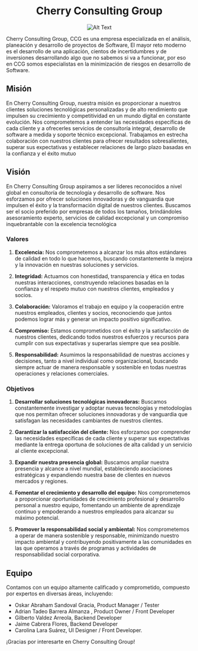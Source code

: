 <h1 align="center">
  Cherry Consulting Group
</h1>
<p align="center">
  <img src="https://i.postimg.cc/PfQHWPgp/Screenshot-2024-03-02-at-12-42-34-p-m.png" alt="Alt Text">
</p>

Cherry Consulting Group, CCG es una empresa especializada en el análisis, planeación y desarrollo de proyectos de Software,  El mayor reto moderno es el desarrollo de una aplicación, cientos de incertidumbres y de inversiones desarrollando algo que no sabemos si va a funcionar, por eso en CCG somos especialistas en la minimización de riesgos en desarrollo de Software. 

## Misión
En Cherry Consulting Group, nuestra misión es proporcionar a nuestros clientes soluciones tecnológicas personalizadas y de alto rendimiento que impulsen su crecimiento y competitividad en un mundo digital en constante evolución. Nos comprometemos a entender las necesidades específicas de cada cliente y a ofrecerles servicios de consultoría integral, desarrollo de software a medida y soporte técnico excepcional. Trabajamos en estrecha colaboración con nuestros clientes para ofrecer resultados sobresalientes, superar sus expectativas y establecer relaciones de largo plazo basadas en la confianza y el éxito mutuo

## Visión
En Cherry Consulting Group aspiramos a ser líderes reconocidos a nivel global en consultoría de tecnología y desarrollo de software. Nos esforzamos por ofrecer soluciones innovadoras y de vanguardia que impulsen el éxito y la transformación digital de nuestros clientes. Buscamos ser el socio preferido por empresas de todos los tamaños, brindándoles asesoramiento experto, servicios de calidad excepcional y un compromiso inquebrantable con la excelencia tecnológica


### Valores

1. **Excelencia:** Nos comprometemos a alcanzar los más altos estándares de calidad en todo lo que hacemos, buscando constantemente la mejora y la innovación en nuestras soluciones y servicios.
  
2. **Integridad:** Actuamos con honestidad, transparencia y ética en todas nuestras interacciones, construyendo relaciones basadas en la confianza y el respeto mutuo con nuestros clientes, empleados y socios.

3. **Colaboración:** Valoramos el trabajo en equipo y la cooperación entre nuestros empleados, clientes y socios, reconociendo que juntos podemos lograr más y generar un impacto positivo significativo.

4. **Compromiso:** Estamos comprometidos con el éxito y la satisfacción de nuestros clientes, dedicando todos nuestros esfuerzos y recursos para cumplir con sus expectativas y superarlas siempre que sea posible.

5. **Responsabilidad:** Asumimos la responsabilidad de nuestras acciones y decisiones, tanto a nivel individual como organizacional, buscando siempre actuar de manera responsable y sostenible en todas nuestras operaciones y relaciones comerciales.

### Objetivos

1. **Desarrollar soluciones tecnológicas innovadoras:** Buscamos constantemente investigar y adoptar nuevas tecnologías y metodologías que nos permitan ofrecer soluciones innovadoras y de vanguardia que satisfagan las necesidades cambiantes de nuestros clientes.

2. **Garantizar la satisfacción del cliente:** Nos esforzamos por comprender las necesidades específicas de cada cliente y superar sus expectativas mediante la entrega oportuna de soluciones de alta calidad y un servicio al cliente excepcional.

3. **Expandir nuestra presencia global:** Buscamos ampliar nuestra presencia y alcance a nivel mundial, estableciendo asociaciones estratégicas y expandiendo nuestra base de clientes en nuevos mercados y regiones.

4. **Fomentar el crecimiento y desarrollo del equipo:** Nos comprometemos a proporcionar oportunidades de crecimiento profesional y desarrollo personal a nuestro equipo, fomentando un ambiente de aprendizaje continuo y empoderando a nuestros empleados para alcanzar su máximo potencial.

5. **Promover la responsabilidad social y ambiental:** Nos comprometemos a operar de manera sostenible y responsable, minimizando nuestro impacto ambiental y contribuyendo positivamente a las comunidades en las que operamos a través de programas y actividades de responsabilidad social corporativa.


## Equipo
Contamos con un equipo altamente calificado y comprometido, compuesto por expertos en diversas áreas, incluyendo:
- Oskar Abraham Sandoval Gracia, Product Manager / Tester
- Adrian Tadeo Barrera Almanza , Product Owner / Front Developer
- Gilberto Valdez Arreola, Backend Developer
- Jaime Cabrera Flores, Backend Developer
- Carolina Lara Suárez, UI Designer / Front Developer. 

¡Gracias por interesarte en Cherry Consulting Group!
